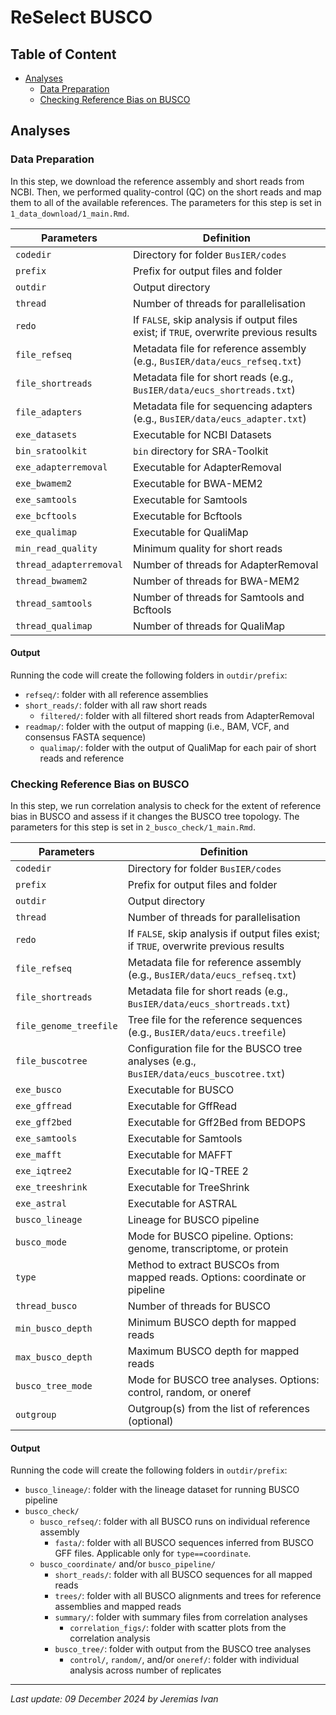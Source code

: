 # ReSelect BUSCO

## Table of Content
- <a href="#analyses">Analyses</a>
    - <a href="#prepare">Data Preparation</a>
    - <a href="#check">Checking Reference Bias on BUSCO</a>

## <a id="analyses">Analyses</a>

### <a id="prepare">Data Preparation</a>
In this step, we download the reference assembly and short reads from NCBI. Then, we performed quality-control (QC) on the short reads and map them to all of the available references. The parameters for this step is set in `1_data_download/1_main.Rmd`.

| Parameters               | Definition                                                                                                                            |
| ------------------------ | ------------------------------------------------------------------------------------------------------------------------------------- |
| `codedir`                | Directory for folder `BusIER/codes`                                                                                                   |
| `prefix`                 | Prefix for output files and folder                                                                                                    | 
| `outdir`                 | Output directory                                                                                                                      |
| `thread`                 | Number of threads for parallelisation                                                                                                 |
| `redo`                   | If `FALSE`, skip analysis if output files exist; if `TRUE`, overwrite previous results                                                |
| `file_refseq`            | Metadata file for reference assembly (e.g., `BusIER/data/eucs_refseq.txt`)                                                            |
| `file_shortreads`        | Metadata file for short reads (e.g., `BusIER/data/eucs_shortreads.txt`)                                                               |
| `file_adapters`          | Metadata file for sequencing adapters (e.g., `BusIER/data/eucs_adapter.txt`)                                                          |
| `exe_datasets`           | Executable for NCBI Datasets                                                                                                          |
| `bin_sratoolkit`         | `bin` directory for SRA-Toolkit                                                                                                       |
| `exe_adapterremoval`     | Executable for AdapterRemoval                                                                                                         |
| `exe_bwamem2`            | Executable for BWA-MEM2                                                                                                               |
| `exe_samtools`           | Executable for Samtools                                                                                                               |
| `exe_bcftools`           | Executable for Bcftools                                                                                                               |
| `exe_qualimap`           | Executable for QualiMap                                                                                                               |
| `min_read_quality`       | Minimum quality for short reads                                                                                                       |
| `thread_adapterremoval`  | Number of threads for AdapterRemoval                                                                                                  |
| `thread_bwamem2`         | Number of threads for BWA-MEM2                                                                                                        |
| `thread_samtools`        | Number of threads for Samtools and Bcftools                                                                                           |
| `thread_qualimap`        | Number of threads for QualiMap                                                                                                        |

#### Output
Running the code will create the following folders in `outdir/prefix`:
- `refseq/`: folder with all reference assemblies
- `short_reads/`: folder with all raw short reads
    - `filtered/`: folder with all filtered short reads from AdapterRemoval
- `readmap/`: folder with the output of mapping (i.e., BAM, VCF, and consensus FASTA sequence)
    - `qualimap/`: folder with the output of QualiMap for each pair of short reads and reference

### <a id="check">Checking Reference Bias on BUSCO</a>
In this step, we run correlation analysis to check for the extent of reference bias in BUSCO and assess if it changes the BUSCO tree topology. The parameters for this step is set in `2_busco_check/1_main.Rmd`.

| Parameters               | Definition                                                                                                                            |
| ------------------------ | ------------------------------------------------------------------------------------------------------------------------------------- |
| `codedir`                | Directory for folder `BusIER/codes`                                                                                                   |
| `prefix`                 | Prefix for output files and folder                                                                                                    | 
| `outdir`                 | Output directory                                                                                                                      |
| `thread`                 | Number of threads for parallelisation                                                                                                 |
| `redo`                   | If `FALSE`, skip analysis if output files exist; if `TRUE`, overwrite previous results                                                |
| `file_refseq`            | Metadata file for reference assembly (e.g., `BusIER/data/eucs_refseq.txt`)                                                            |
| `file_shortreads`        | Metadata file for short reads (e.g., `BusIER/data/eucs_shortreads.txt`)                                                               |
| `file_genome_treefile`   | Tree file for the reference sequences (e.g., `BusIER/data/eucs.treefile`)                                                             |
| `file_buscotree`         | Configuration file for the BUSCO tree analyses (e.g., `BusIER/data/eucs_buscotree.txt`)                                               |
| `exe_busco`              | Executable for BUSCO                                                                                                                  |
| `exe_gffread`            | Executable for GffRead                                                                                                                |
| `exe_gff2bed`            | Executable for Gff2Bed from BEDOPS                                                                                                    |
| `exe_samtools`           | Executable for Samtools                                                                                                               |
| `exe_mafft`              | Executable for MAFFT                                                                                                                  |
| `exe_iqtree2`            | Executable for IQ-TREE 2                                                                                                              |
| `exe_treeshrink`         | Executable for TreeShrink                                                                                                             |
| `exe_astral`             | Executable for ASTRAL                                                                                                                 |
| `busco_lineage`          | Lineage for BUSCO pipeline                                                                                                            |
| `busco_mode`             | Mode for BUSCO pipeline. Options: genome, transcriptome, or protein                                                                   |
| `type`                   | Method to extract BUSCOs from mapped reads. Options: coordinate or pipeline                                                           |
| `thread_busco`           | Number of threads for BUSCO                                                                                                           |
| `min_busco_depth`        | Minimum BUSCO depth for mapped reads                                                                                                  |
| `max_busco_depth`        | Maximum BUSCO depth for mapped reads                                                                                                  |
| `busco_tree_mode`        | Mode for BUSCO tree analyses. Options: control, random, or oneref                                                                     |
| `outgroup`               | Outgroup(s) from the list of references (optional)                                                                                    |

#### Output
Running the code will create the following folders in `outdir/prefix`:
- `busco_lineage/`: folder with the lineage dataset for running BUSCO pipeline
- `busco_check/`
    - `busco_refseq/`: folder with all BUSCO runs on individual reference assembly
        - `fasta/`: folder with all BUSCO sequences inferred from BUSCO GFF files. Applicable only for `type==coordinate`.
    - `busco_coordinate/` and/or `busco_pipeline/`
        - `short_reads/`: folder with all BUSCO sequences for all mapped reads
        - `trees/`: folder with all BUSCO alignments and trees for reference assemblies and mapped reads
        - `summary/`: folder with summary files from correlation analyses
            - `correlation_figs/`: folder with scatter plots from the correlation analysis
        - `busco_tree/`: folder with output from the BUSCO tree analyses
            - `control/`, `random/`, and/or `oneref/`: folder with individual analysis across number of replicates

---
*Last update: 09 December 2024 by Jeremias Ivan*